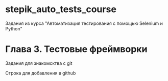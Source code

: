 # stepik_auto_tests_course
Задания из курса "Автоматизация тестирования с помощью Selenium и Python"

# Глава 3.  Тестовые фреймворки
Задания для знакомсктва с git

Строка для добавления в github




